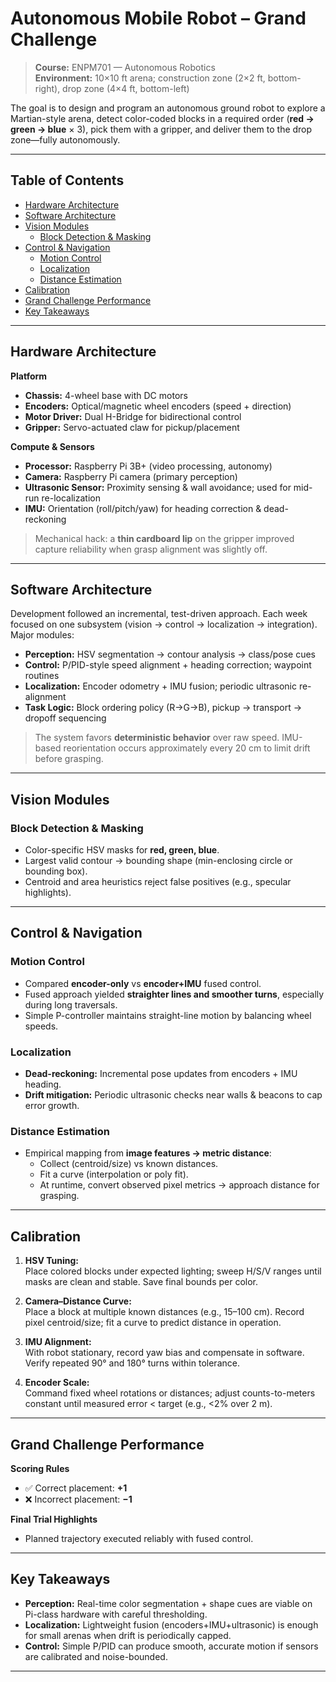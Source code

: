 # Autonomous Mobile Robot – Grand Challenge

> **Course:** ENPM701 — Autonomous Robotics  
> **Environment:** 10×10 ft arena; construction zone (2×2 ft, bottom-right), drop zone (4×4 ft, bottom-left)

The goal is to design and program an autonomous ground robot to explore a Martian-style arena, detect color-coded blocks in a required order (**red → green → blue** × 3), pick them with a gripper, and deliver them to the drop zone—fully autonomously.

---

## Table of Contents
- [Hardware Architecture](#hardware-architecture)
- [Software Architecture](#software-architecture)
- [Vision Modules](#vision-modules)
  - [Block Detection & Masking](#block-detection--masking)
- [Control & Navigation](#control--navigation)
  - [Motion Control](#motion-control)
  - [Localization](#localization)
  - [Distance Estimation](#distance-estimation)
- [Calibration](#calibration)
- [Grand Challenge Performance](#grand-challenge-performance)
- [Key Takeaways](#key-takeaways)
---

## Hardware Architecture

**Platform**
- **Chassis:** 4-wheel base with DC motors  
- **Encoders:** Optical/magnetic wheel encoders (speed + direction)  
- **Motor Driver:** Dual H-Bridge for bidirectional control  
- **Gripper:** Servo-actuated claw for pickup/placement

**Compute & Sensors**
- **Processor:** Raspberry Pi 3B+ (video processing, autonomy)   
- **Camera:** Raspberry Pi camera (primary perception)  
- **Ultrasonic Sensor:** Proximity sensing & wall avoidance; used for mid-run re-localization  
- **IMU:** Orientation (roll/pitch/yaw) for heading correction & dead-reckoning

> Mechanical hack: a **thin cardboard lip** on the gripper improved capture reliability when grasp alignment was slightly off.

---

## Software Architecture

Development followed an incremental, test-driven approach. Each week focused on one subsystem (vision → control → localization → integration). Major modules:

- **Perception:** HSV segmentation → contour analysis → class/pose cues  
- **Control:** P/PID-style speed alignment + heading correction; waypoint routines  
- **Localization:** Encoder odometry + IMU fusion; periodic ultrasonic re-alignment  
- **Task Logic:** Block ordering policy (R→G→B), pickup → transport → dropoff sequencing

> The system favors **deterministic behavior** over raw speed. IMU-based reorientation occurs approximately every 20 cm to limit drift before grasping.

---

## Vision Modules
### Block Detection & Masking
- Color-specific HSV masks for **red, green, blue**.
- Largest valid contour → bounding shape (min-enclosing circle or bounding box).
- Centroid and area heuristics reject false positives (e.g., specular highlights).

---

## Control & Navigation

### Motion Control
- Compared **encoder-only** vs **encoder+IMU** fused control.
- Fused approach yielded **straighter lines and smoother turns**, especially during long traversals.
- Simple P-controller maintains straight-line motion by balancing wheel speeds.

### Localization
- **Dead-reckoning:** Incremental pose updates from encoders + IMU heading.
- **Drift mitigation:** Periodic ultrasonic checks near walls & beacons to cap error growth.

### Distance Estimation
- Empirical mapping from **image features → metric distance**:
  - Collect (centroid/size) vs known distances.
  - Fit a curve (interpolation or poly fit).
  - At runtime, convert observed pixel metrics → approach distance for grasping.

---

## Calibration

1. **HSV Tuning:**  
   Place colored blocks under expected lighting; sweep H/S/V ranges until masks are clean and stable. Save final bounds per color.

2. **Camera–Distance Curve:**  
   Place a block at multiple known distances (e.g., 15–100 cm). Record pixel centroid/size; fit a curve to predict distance in operation.

3. **IMU Alignment:**  
   With robot stationary, record yaw bias and compensate in software. Verify repeated 90° and 180° turns within tolerance.

4. **Encoder Scale:**  
   Command fixed wheel rotations or distances; adjust counts-to-meters constant until measured error < target (e.g., <2% over 2 m).

---

## Grand Challenge Performance

**Scoring Rules**
- ✅ Correct placement: **+1**
- ❌ Incorrect placement: **−1**

**Final Trial Highlights**
- Planned trajectory executed reliably with fused control.  
---

## Key Takeaways

- **Perception:** Real-time color segmentation + shape cues are viable on Pi-class hardware with careful thresholding.  
- **Localization:** Lightweight fusion (encoders+IMU+ultrasonic) is enough for small arenas when drift is periodically capped.  
- **Control:** Simple P/PID can produce smooth, accurate motion if sensors are calibrated and noise-bounded.  

---
